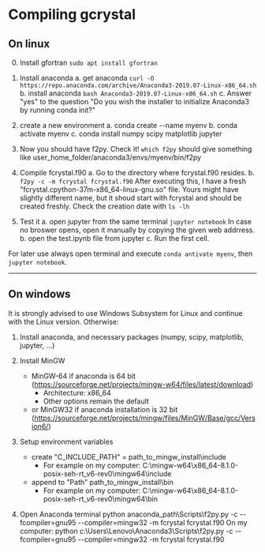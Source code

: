 
# Compiling gcrystal
## On linux

0. Install gfortran
	`sudo apt install gfortran`

1. Install anaconda
	a. get anaconda `curl -O https://repo.anaconda.com/archive/Anaconda3-2019.07-Linux-x86_64.sh`
	b. install anaconda `bash Anaconda3-2019.07-Linux-x86_64.sh`
	c. Answer "yes" to the question "Do you wish the installer to initialize Anaconda3 by running conda init?"                  

2. create a new environment
	a. conda create --name myenv
	b. conda activate myenv
	c. conda install numpy scipy matplotlib jupyter

3. Now you should have f2py. Check it!
	`which f2py` should give something like user_home_folder/anaconda3/envs/myenv/bin/f2py

4. Compile fcrystal.f90
	a. Go to the directory where fcrystal.f90 resides.
	b. `f2py -c -m fcrystal fcrystal.f90`
After executing this, I have a fresh "fcrystal.cpython-37m-x86_64-linux-gnu.so" file. 
Yours might have slightly different name, but it shoud start with fcrystal and should
be created freshly. Check the creation date with `ls -lh`

5. Test it
	a. open jupyter from the same terminal `jupyter notebook`
 	   In case no broswer opens, open it manually by copying the given web addrress.
	b. open the test.ipynb file from jupyter
	c. Run the first cell.

For later use always open terminal and execute `conda antivate myenv`, then `jupyter notebook`.


---

## On windows

It is strongly advised to use Windows Subsystem for Linux and continue with the Linux version. Otherwise:

1. Install anaconda, and necessary packages (numpy, scipy, matplotlib, jupyter, ...)

2. Install MinGW
	- MinGW-64 if anaconda is 64 bit (https://sourceforge.net/projects/mingw-w64/files/latest/download)
		- Architecture: x86_64
		- Other options remain the default
	- or MinGW32 if anaconda installation is 32 bit (https://sourceforge.net/projects/mingw/files/MinGW/Base/gcc/Version6/)

3. Setup environment variables
	- create "C_INCLUDE_PATH" = path_to_mingw_install\include
		- For example on my computer:
		  C:\mingw-w64\x86_64-8.1.0-posix-seh-rt_v6-rev0\mingw64\include
	- append to "Path" path_to_mingw_install\bin
		- For example on my computer:
		  C:\mingw-w64\x86_64-8.1.0-posix-seh-rt_v6-rev0\mingw64\bin

4. Open Anaconda terminal
	python anaconda_path\Scripts\f2py.py -c --fcompiler=gnu95 --compiler=mingw32 -m fcrystal fcrystal.f90
	On my computer: python c:\Users\Lenovo\Anaconda3\Scripts\f2py.py -c --fcompiler=gnu95 --compiler=mingw32 -m fcrystal fcrystal.f90